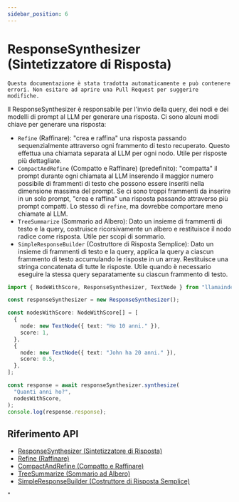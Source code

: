 ```yaml
---
sidebar_position: 6
---
```


# ResponseSynthesizer (Sintetizzatore di Risposta)

`Questa documentazione è stata tradotta automaticamente e può contenere errori. Non esitare ad aprire una Pull Request per suggerire modifiche.`

Il ResponseSynthesizer è responsabile per l'invio della query, dei nodi e dei modelli di prompt al LLM per generare una risposta. Ci sono alcuni modi chiave per generare una risposta:

- `Refine` (Raffinare): "crea e raffina" una risposta passando sequenzialmente attraverso ogni frammento di testo recuperato. Questo effettua una chiamata separata al LLM per ogni nodo. Utile per risposte più dettagliate.
- `CompactAndRefine` (Compatto e Raffinare) (predefinito): "compatta" il prompt durante ogni chiamata al LLM inserendo il maggior numero possibile di frammenti di testo che possono essere inseriti nella dimensione massima del prompt. Se ci sono troppi frammenti da inserire in un solo prompt, "crea e raffina" una risposta passando attraverso più prompt compatti. Lo stesso di `refine`, ma dovrebbe comportare meno chiamate al LLM.
- `TreeSummarize` (Sommario ad Albero): Dato un insieme di frammenti di testo e la query, costruisce ricorsivamente un albero e restituisce il nodo radice come risposta. Utile per scopi di sommario.
- `SimpleResponseBuilder` (Costruttore di Risposta Semplice): Dato un insieme di frammenti di testo e la query, applica la query a ciascun frammento di testo accumulando le risposte in un array. Restituisce una stringa concatenata di tutte le risposte. Utile quando è necessario eseguire la stessa query separatamente su ciascun frammento di testo.

```typescript
import { NodeWithScore, ResponseSynthesizer, TextNode } from "llamaindex";

const responseSynthesizer = new ResponseSynthesizer();

const nodesWithScore: NodeWithScore[] = [
  {
    node: new TextNode({ text: "Ho 10 anni." }),
    score: 1,
  },
  {
    node: new TextNode({ text: "John ha 20 anni." }),
    score: 0.5,
  },
];

const response = await responseSynthesizer.synthesize(
  "Quanti anni ho?",
  nodesWithScore,
);
console.log(response.response);
```

## Riferimento API

- [ResponseSynthesizer (Sintetizzatore di Risposta)](../../api/classes/ResponseSynthesizer.md)
- [Refine (Raffinare)](../../api/classes/Refine.md)
- [CompactAndRefine (Compatto e Raffinare)](../../api/classes/CompactAndRefine.md)
- [TreeSummarize (Sommario ad Albero)](../../api/classes/TreeSummarize.md)
- [SimpleResponseBuilder (Costruttore di Risposta Semplice)](../../api/classes/SimpleResponseBuilder.md)

"
